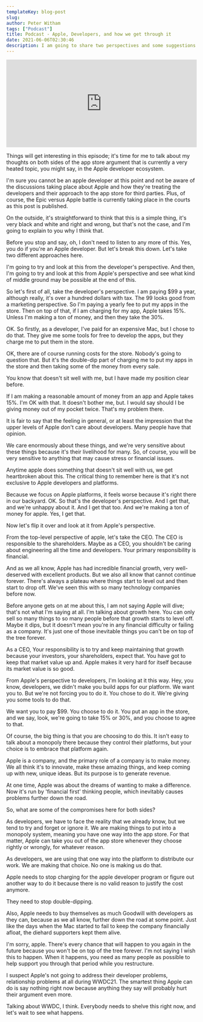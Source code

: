 ```yaml
---
templateKey: blog-post
slug: 
author: Peter Witham
tags: ["Podcast"]
title: Podcast - Apple, Developers, and how we get through it
date: 2021-06-06T02:30:46
description: I am going to share two perspectives and some suggestions in this episode regarding the difficult relationship between Apple and developers.
---
```


<iframe src="https://open.spotify.com/embed/episode/6WHgQs88vstEbQUR0Naq4S" width="100%" height="232" frameBorder="0" allowtransparency="true" allow="encrypted-media"></iframe>

Things will get interesting in this episode; it's time for me to talk about my thoughts on both sides of the app store argument that is currently a very heated topic, you might say, in the Apple developer ecosystem.

I'm sure you cannot be an apple developer at this point and not be aware of the discussions taking place about Apple and how they're treating the developers and their approach to the app store for third parties. Plus, of course, the Epic versus Apple battle is currently taking place in the courts as this post is published.

On the outside, it's straightforward to think that this is a simple thing, it's very black and white and right and wrong, but that's not the case, and I'm going to explain to you why I think that.

Before you stop and say, oh, I don't need to listen to any more of this. Yes, you do if you're an Apple developer. But let's break this down. Let's take two different approaches here.

I'm going to try and look at this from the developer's perspective. And then, I'm going to try and look at this from Apple's perspective and see what kind of middle ground may be possible at the end of this.

So let's first of all, take the developer's perspective. I am paying $99 a year, although really, it's over a hundred dollars with tax. The 99 looks good from a marketing perspective. So I'm paying a yearly fee to put my apps in the store. Then on top of that, if I am charging for my app, Apple takes 15%. Unless I'm making a ton of money, and then they take the 30%.

OK. So firstly, as a developer, I've paid for an expensive Mac, but I chose to do that. They give me some tools for free to develop the apps, but they charge me to put them in the store.

OK, there are of course running costs for the store. Nobody's going to question that. But it's the double-dip part of charging me to put my apps in the store and then taking some of the money from every sale.

You know that doesn't sit well with me, but I have made my position clear before.

If I am making a reasonable amount of money from an app and Apple takes 15%. I'm OK with that. It doesn't bother me, but. I would say should I be giving money out of my pocket twice. That's my problem there.

It is fair to say that the feeling in general, or at least the impression that the upper levels of Apple don't care about developers. Many people have that opinion.

We care enormously about these things, and we're very sensitive about these things because it's their livelihood for many. So, of course, you will be very sensitive to anything that may cause stress or financial issues. 

Anytime apple does something that doesn't sit well with us, we get heartbroken about this. The critical thing to remember here is that it's not exclusive to Apple developers and platforms.

Because we focus on Apple platforms, it feels worse because it's right there in our backyard. OK. So that's the developer's perspective. And I get that, and we're unhappy about it. And I get that too. And we're making a ton of money for apple. Yes, I get that.

Now let's flip it over and look at it from Apple's perspective. 

From the top-level perspective of apple, let's take the CEO. The CEO is responsible to the shareholders. Maybe as a CEO, you shouldn't be caring about engineering all the time and developers. Your primary responsibility is financial.

And as we all know, Apple has had incredible financial growth, very well-deserved with excellent products. But we also all know that cannot continue forever. There's always a plateau where things start to level out and then start to drop off. We've seen this with so many technology companies before now.

Before anyone gets on at me about this, I am not saying Apple will dive; that's not what I'm saying at all. I'm talking about growth here. You can only sell so many things to so many people before that growth starts to level off. Maybe it dips, but it doesn't mean you're in any financial difficulty or failing as a company. It's just one of those inevitable things you can't be on top of the tree forever.

As a CEO, Your responsibility is to try and keep maintaining that growth because your investors, your shareholders, expect that. You have got to keep that market value up and. Apple makes it very hard for itself because its market value is so good.

From Apple's perspective to developers, I'm looking at it this way. Hey, you know, developers, we didn't make you build apps for our platform. We want you to. But we're not forcing you to do it. You chose to do it. We're giving you some tools to do that.

We want you to pay $99. You choose to do it. You put an app in the store, and we say, look, we're going to take 15% or 30%, and you choose to agree to that.

Of course, the big thing is that you are choosing to do this. It isn't easy to talk about a monopoly there because they control their platforms, but your choice is to embrace that platform again.

Apple is a company, and the primary role of a company is to make money. We all think it's to innovate, make these amazing things, and keep coming up with new, unique ideas. But its purpose is to generate revenue.

At one time, Apple was about the dreams of wanting to make a difference. Now it's run by 'financial first' thinking people, which inevitably causes problems further down the road.

So, what are some of the compromises here for both sides?

As developers, we have to face the reality that we already know, but we tend to try and forget or ignore it. We are making things to put into a monopoly system, meaning you have one way into the app store. For that matter, Apple can take you out of the app store whenever they choose rightly or wrongly, for whatever reason.

As developers, we are using that one way into the platform to distribute our work. We are making that choice. No one is making us do that.

Apple needs to stop charging for the apple developer program or figure out another way to do it because there is no valid reason to justify the cost anymore.

They need to stop double-dipping.

Also, Apple needs to buy themselves as much Goodwill with developers as they can, because as we all know, further down the road at some point. Just like the days when the Mac started to fail to keep the company financially afloat, the diehard supporters kept them alive.

I'm sorry, apple. There's every chance that will happen to you again in the future because you won't be on top of the tree forever. I'm not saying I wish this to happen. When it happens, you need as many people as possible to help support you through that period while you restructure.

I suspect Apple's not going to address their developer problems, relationship problems at all during WWDC21. The smartest thing Apple can do is say nothing right now because anything they say will probably hurt their argument even more.

Talking about WWDC, I think. Everybody needs to shelve this right now, and let's wait to see what happens.